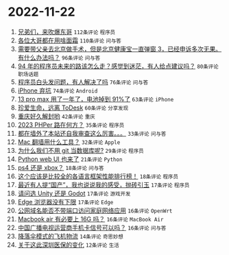 # 2022-11-22

1. [兄弟们，来吹爆东哥](https://www.v2ex.com/t/897106) `112条评论` `程序员`
1. [各位大哥都在用啥面霜](https://www.v2ex.com/t/897009) `110条评论` `问与答`
1. [需要带父亲去北京做手术，但是北京健康宝一直弹窗 3，已经申诉多次无果。有什么办法吗？](https://www.v2ex.com/t/896998) `96条评论` `问与答`
1. [94 年的程序员未来的路该怎么走？感觉到迷茫，有人给点建议吗？](https://www.v2ex.com/t/897015) `80条评论` `职场话题`
1. [程序员白头发问题，有人解决了吗](https://www.v2ex.com/t/897005) `76条评论` `问与答`
1. [iPhone 弃坑](https://www.v2ex.com/t/897024) `74条评论` `Android`
1. [13 pro max 用了一年了，电池掉到 91%了](https://www.v2ex.com/t/896984) `63条评论` `iPhone`
1. [珍爱生命，远离 ToDesk](https://www.v2ex.com/t/897040) `60条评论` `分享发现`
1. [重庆好久解封哟](https://www.v2ex.com/t/896972) `42条评论` `重庆`
1. [2023 PHPer 路在何方？](https://www.v2ex.com/t/897074) `35条评论` `程序员`
1. [都在墙外了本站还自我审查这么厉害。。。](https://www.v2ex.com/t/897039) `33条评论` `问与答`
1. [Mac 翻墙用什么工具？](https://www.v2ex.com/t/897078) `32条评论` `Apple`
1. [为什么我们不用 git 当数据库呢?](https://www.v2ex.com/t/897127) `29条评论` `程序员`
1. [Python web UI 也来了](https://www.v2ex.com/t/897007) `21条评论` `Python`
1. [ps4 还是 xbox？](https://www.v2ex.com/t/896997) `18条评论` `问与答`
1. [这个应该是比较全的各语言框架性能排行榜！](https://www.v2ex.com/t/896978) `18条评论` `程序员`
1. [最近有人提“国产”，我也说说我的感受，抛砖引玉](https://www.v2ex.com/t/897090) `17条评论` `程序员`
1. [请问选 Unity 还是 Godot](https://www.v2ex.com/t/897079) `17条评论` `游戏开发`
1. [Edge 浏览器没有下限](https://www.v2ex.com/t/896986) `17条评论` `Edge`
1. [公网域名能否不带端口访问家庭网络应用](https://www.v2ex.com/t/897097) `16条评论` `OpenWrt`
1. [Macbook air 有必要上 16G 吗？](https://www.v2ex.com/t/897054) `16条评论` `MacBook Air`
1. [中国广播电视运营商手机卡信号可以吗？](https://www.v2ex.com/t/896995) `16条评论` `问与答`
1. [降落伞模式的飞机物流](https://www.v2ex.com/t/897077) `14条评论` `奇思妙想`
1. [关于这此深圳医保的变化](https://www.v2ex.com/t/897134) `12条评论` `生活`
